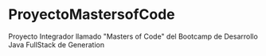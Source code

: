 # ProyectoMastersofCode

Proyecto Integrador llamado "Masters of Code" del Bootcamp de Desarrollo Java FullStack de Generation
